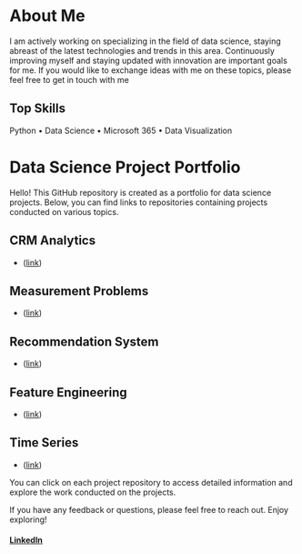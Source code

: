 
# About Me

I am actively working on specializing in the field of data science, staying abreast of the latest technologies and trends in this area. Continuously improving myself and staying updated with innovation are important goals for me. If you would like to exchange ideas with me on these topics, please feel free to get in touch with me

## Top Skills
Python • Data Science • Microsoft 365 • Data Visualization

# Data Science Project Portfolio

Hello! This GitHub repository is created as a portfolio for data science projects. Below, you can find links to repositories containing projects conducted on various topics.

## CRM Analytics
- ([link](https://github.com/BElmali/CRM-Analytics))

## Measurement Problems
- ([link](https://github.com/BElmali/Measurement-Problems))

## Recommendation System
- ([link](https://github.com/BElmali/Recommendation-System))

## Feature Engineering
- ([link](https://github.com/BElmali/Feature-Engineering))

## Time Series
- ([link](https://github.com/BElmali/Time-Series))

You can click on each project repository to access detailed information and explore the work conducted on the projects.

If you have any feedback or questions, please feel free to reach out. Enjoy exploring!




#### [LinkedIn](https://www.linkedin.com/in/burak-elmali/) 



  
